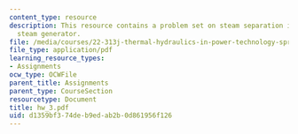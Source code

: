 ```yaml
---
content_type: resource
description: This resource contains a problem set on steam separation in a PWR U-tube
  steam generator.
file: /media/courses/22-313j-thermal-hydraulics-in-power-technology-spring-2007/d1359bf374deb9edab2b0d861956f126_hw_3.pdf
file_type: application/pdf
learning_resource_types:
- Assignments
ocw_type: OCWFile
parent_title: Assignments
parent_type: CourseSection
resourcetype: Document
title: hw_3.pdf
uid: d1359bf3-74de-b9ed-ab2b-0d861956f126
---
```

